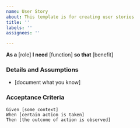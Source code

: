```yaml
---
name: User Story
about: This template is for creating user stories
title: ''
labels: ''
assignees: ''

---
```


**As a** [role]
**I need** [function]
**so that** [benefit]

### Details and Assumptions
* [document what you know]

### Acceptance Criteria

```gherkin
Given [some context]
When [certain action is taken]
Then [the outcome of action is observed]
```
